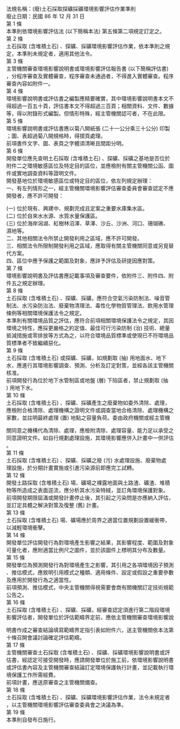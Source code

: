 法規名稱：(廢)土石採取探礦採礦環境影響評估作業準則  
廢止日期：民國 86 年 12 月 31 日  
第 1 條  
本準則依環境影響評估法 (以下簡稱本法) 第五條第二項規定訂定之。  
第 2 條  
土石採取 (含堆積土石) 、探礦、採礦環境影響評估作業，依本準則之規  
定，本準則未規定者，適用其他法令。  
第 3 條  
主管機關審查環境影響說明書或環境影響評估報告書 (以下簡稱評估書)  
，分程序審查及實體審查，程序審查未通過者，不得進入實體審查。程序  
審查內容如附件一。  
第 4 條  
環境影響說明書或評估書之編製應精要確實，其中環境影響說明書本文不  
得超過一百五十頁，評估書本文不得超過三百頁；相關資料、文件、數據  
等，得以附錄形式編製。但情形特殊，經主管機關認可者，不在此限。  
第 5 條  
環境影響說明書或評估書應以菊八開紙張 (二十一公分乘三十公分) 印製  
；圖、表超過菊八開規格時，得摺頁處理。  
前項書件文字、圖、表頁之字體須清晰且間距分明。  
第 6 條  
開發單位應先查明土石採取 (含堆積土石) 、探礦、採礦之基地是否位於  
附件二之環境敏感區位及特定目的區位，並應檢附有關主管機關公函、圖  
件或實地調查資料等證明文件。  
開發基地位於環境敏感區位或特定目的區位，依左列規定辦理：  
一、有左列情形之一，經主管機關環境影響評估審查委員會審查認定不應  
開發者，應不許可開發：  


(一) 位於現有、興建中、規劃完成且定案之重要水庫集水區。  
(二) 位於自來水水源、水質水量保護區。  
(三) 位於海岸潟湖、紅樹林沼澤、草澤、沙丘、沙洲、河口、珊瑚礁、  
濕地等。  
二、其他相關法令所禁止開發利用之區域，應不許可開發。  
三、相關法令所限制開發利用之區域，應取得有關主管機關同意或另覓替  
代方案。  
四、區位中應予保護之範圍及對象，應詳予評估及研提因應對策。  
第 7 條  
環境影響說明書及評估書應記載事項及審查要件，依附件三、附件四、附  
件五之規定辦理。  
第 8 條  
土石採取 (含堆積土石) 、探礦、採礦，應符合空氣污染防制法、噪音管  
制法、水污染防治法、廢棄物清理法、毒性化學物質管理法、飲用水管理  
條例等相關環境保護法令之規定。  
本準則有關環境品質之評估，應符合前項相關環境保護法令之規定，其因  
環境之特性，應採更嚴格之約定值、最佳可行污染防制 (治) 技術、總量  
抵減措施或零排放等方式為之，以符合環境品質標準或使現已不符環境品  
質標準者不致繼續惡化。  
第 9 條  
土石採取 (含堆積土石) 或探礦、採礦，如規劃取 (抽) 用地面水、地下  
水，應進行其環境影響調查、預測、分析及訂定對策，並經各該主管機關  
核准。  
前項開發行為位於地下水管制區或地盤 (層) 下陷區者，禁止規劃取 (抽  
) 用地下水。  
第 10 條  
土石採取 (含堆積土石) 、探礦、採礦產生之廢棄物如委外清除、處理，  
應檢附合格清除、處理機構之證明文件或調查當地合格清除、處理機構之  
家數，並註明最終處理 (置) 地點之容量負荷。委由政府機關或經主管機  


關同意之機構代為清除、處理，應檢附清除、處理容量、能力足以承受之  
同意證明文件。如自行規劃處理設施，其環境影響應併入計畫中一併評估  
。  
第 11 條  
土石採取 (含堆積土石) 、探礦、採礦之廢 (污) 水處理設施、廢棄物處  
理設施，於分期計畫實施或引進污染源前即應完工試轉。  
第 12 條  
開發土路採取 (含堆積土石) 場、礦場之裸露地面與土路渣、礦渣、堆積  
物等所造成之表面逕流，應分析其水污染特緎，並訂角環境保護對象。  
前項開發期限屆滿或開發計畫停止後，其引起之污染問是亦應納入評估，  
並訂定具體之解決對策及復整 (舊) 計畫。  
第 13 條  
土石採取 (含堆積土石) 場、礦場應於周界之適當位置規劃設置緩衝帶，  
以減輕環境衝擊。  
第 14 條  
開發單位評估開發行為對環境產生影響之結果，其影響程度、範圍及對象  
可量化者，應附適當比例尺之圖件，並於該圖件上標明其分布及數量。  
第 15 條  
開發單位為預測開發行為對環境產生之影響，其引用之各項環境因子預測  
、推估模式，應敘明引用模式之種類、適用條件、設定或假設之重要參數  
及應用於開發行為之適當性。  
前項預測、推估模式，中央主管機關得視需要會商有關機關訂定技術規範  
公告之。  
第 16 條  
土石採取 (含堆積土石) 、探礦、採礦，經審查認定須進行第二階段環境  
影響評估者，開發單位於評估範疇界定前，應依主管機關審查環境影響說  


明書作成之審查結論填寫範疇界定指引表如附件六，送主管機關依本法第  
十條召開會議討論確定評估範疇。  
第 17 條  
主管機關審查土石採取 (含堆積土石) 、探礦、採礦環境影響說明書或評  
估書，經認定可接受開發時，應請開發單位於施工前，依環境影響說明書  
或評估書內容及主管機關審查結論訂定環境保護執行計畫，並記載執行環  
境保護工作所需經費。  
前項計畫，應送原審查之主管機關備查。  
第 18 條  
土石採取 (含堆積土石) 、探礦、採礦環境影響評估作業，法令未規定者  
，以主管機關環境影響評估審查委員會之決議為準。  
第 19 條  
本準則自發布日施行。  


